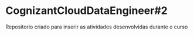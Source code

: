 # CognizantCloudDataEngineer#2
 Repositorio criado para inserir as atividades desenvolvidas durante o curso
